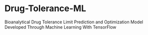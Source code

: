 # Drug-Tolerance-ML
Bioanalytical Drug Tolerance Limit Prediction and Optimization Model Developed Through Machine Learning With TensorFlow
